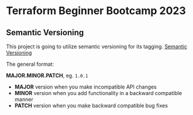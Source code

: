 # Terraform Beginner Bootcamp 2023

## Semantic Versioning 

This project is going to utilize semantic versioning for its tagging.
[Semantic Versioning](https://semver.org/)

The general format:

 **MAJOR.MINOR.PATCH**, eg. `1.0.1`

- **MAJOR** version when you make incompatible API changes
- **MINOR** version when you add functionality in a backward compatible manner
- **PATCH** version when you make backward compatible bug fixes
